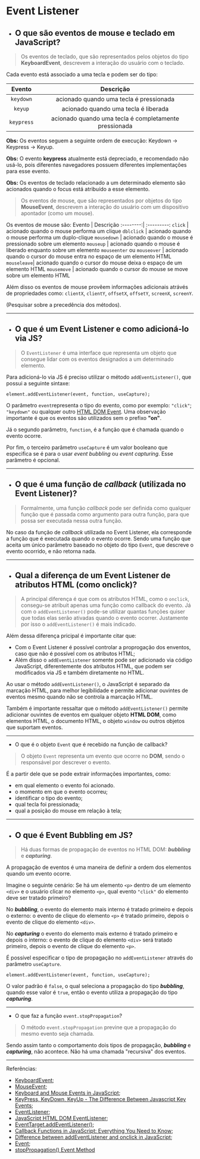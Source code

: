 # Event Listener

* ## O que são eventos de mouse e teclado em JavaScript?

> Os eventos de teclado, que são representados pelos objetos do tipo **KeyboardEvent**, descrevem a interação do usuário com o teclado.  

Cada evento está associado a uma tecla e podem ser do tipo:  

Evento  | Descrição
:--------:| :---------:
`keydown` | acionado quando uma tecla é pressionada
`keyup` | acionado quando uma tecla é liberada
`keypress` | acionado quando uma tecla é completamente pressionada

**Obs:** Os eventos seguem a seguinte ordem de execução: Keydown -> Keypress -> Keyup.

**Obs:** O evento **keypress** atualmente está depreciado, e recomendado não usá-lo, pois diferentes navegadores possuem diferentes implementações para esse evento.

**Obs:** Os eventos de teclado relacionado a um determinado elemento são acionados quando o focus está atribuído a esse elemento.

> Os eventos de mouse, que são representados por objetos do tipo **MouseEvent**, descrevem a interação do usuário com um dispositivo apontador (como um mouse).

Os eventos de mouse são:
Evento  | Descrição
:--------:| :---------:
`click` | acionado quando o mouse performa um clique
`dblclick` | acionado quando o mouse performa um duplo-clique
`mousedown` | acionado quando o mouse é pressionado sobre um elemento
`mouseup` | acionado quando o mouse é liberado enquanto sobre um elemento
`mouseenter` ou `mouseover` | acionado quando o cursor do mouse entra no espaço de um elemento HTML
`mouseleave`| acionado quando o cursor do mouse deixa o espaço de um elemento HTML
`mousemove` | acionado quando o cursor do mouse se move sobre um elemento HTML

Além disso os eventos de mouse provêem informações adicionais atrávés de propriedades como: `clientX`, `clientY`, `offsetX`, `offsetY`, `screenX`, `screenY`.

(Pesquisar sobre a precedência dos métodos).

---
* ## O que é um Event Listener e como adicioná-lo via JS?

> O `EventListener` é uma interface que representa um objeto que consegue lidar com os eventos designados a um determinado elemento.

Para adicioná-lo via JS é preciso utilizar o método `addEventListener()`, que possui a seguinte sintaxe:

```
element.addEventListener(event, function, useCapture);
```

O parâmetro `event`representa o tipo do evento, como por exemplo: `"click"`; `"keydown"` ou qualquer outro [HTML DOM Event](https://www.w3schools.com/jsref/dom_obj_event.asp). Uma observação importante é que os eventos são utilizados sem o prefixo **"on"**.

Já o segundo parâmetro, `function`, é a função que é chamada quando o evento ocorre.

Por fim, o terceiro parâmetro `useCapture` é um valor booleano que especifica se é para o usar *event bubbling* ou *event capturing*. Esse parâmetro é opcional.

---

* ## O que é uma função de *callback* (utilizada no Event Listener)?

> Formalmente, uma função *callback* pode ser definida como qualquer função que é passada como argumento para outra função, para que possa ser executada nessa outra função.

No caso da função de *callback* utilizada no Event Listener, ela corresponde a função que é executada quando o evento ocorre. Sendo uma função que aceita um único parâmetro baseado no objeto do tipo `Event`, que descreve o evento ocorrido, e não retorna nada.

---
* ## Qual a diferença de um Event Listener de atributos HTML (como onclick)?

> A principal diferença é que com os atributos HTML, como o `onclick`, consegu-se atribuit apenas uma função como callback do evento. Já com o `addEventListener()`  pode-se utilizar quantas funções quiser que todas elas serão ativadas quando o evento ocorrer. Justamente por isso o `addEventListener()` é mais indicado.

Além dessa diferença pricipal é importante citar que: 

* Com o Event Listener é possível controlar a proprogação dos enventos, caso que não é possível com os atributos HTML; 
* Além disso o `addEventListener` somente pode ser adicionado via código JavaScript, diferentemente dos atributos HTML, que podem ser modificados via JS e também diretamente no HTML. 

Ao usar o método `addEventListener()`, o JavaScript é separado da marcação HTML, para melhor legibilidade e permite adicionar ouvintes de eventos mesmo quando não se controla a marcação HTML.


Também é importante ressaltar que o método `addEventListener()` permite adicionar ouvintes de eventos em qualquer objeto **HTML DOM**, como elementos HTML, o documento HTML, o objeto `window` ou outros objetos que suportam eventos.

---

* O que é o objeto `Event` que é recebido na função de callback?

> O objeto `Event` representa um evento que ocorre no **DOM**, sendo o responsável por descrever o evento. 

É a partir dele que se pode extrair informações importantes, como: 

* em qual elemento o evento foi acionado.
* o momento em que o evento ocorreu;
* identificar o tipo do evento;
* qual tecla foi pressionada; 
* qual a posição do mouse em relação à tela; 

---

* ## O que é Event Bubbling em JS?

> Há duas formas de propagação de eventos no HTML DOM: ***bubbling*** e ***capturing***. 

A propagação de eventos é uma maneira de definir a ordem dos elementos quando um evento ocorre.

Imagine o seguinte cenário: Se há um elemento `<p>` dentro de um elemento `<div>` e o usuário clicar no elemento `<p>`, qual evento `"click"` do elemento deve ser tratado primeiro?

No ***bubbling***, o evento do elemento mais interno é tratado primeiro e depois o externo: o evento de clique do elemento `<p>` é tratado primeiro, depois o evento de clique do elemento `<div>`.

No ***capturing*** o evento do elemento mais externo é tratado primeiro e depois o interno: o evento de clique do elemento `<div>` será tratado primeiro, depois o evento de clique do elemento `<p>`.

É possível especificar o tipo de propagação no `addEventListener` através do parâmetro `useCapture`.

```
element.addEventListener(event, function, useCapture);
```

O valor padrão é `false`, o qual seleciona a propagação do tipo ***bubbling***, quando esse valor é `true`, então o evento utiliza a propagação do tipo ***capturing***.

---

* O que faz a função `event.stopPropagation`?

> O método `event.stopPropagation` previne que a propagação do mesmo evento seja chamada.

Sendo assim tanto o comportamento dois tipos de propagação, ***bubbling*** e ***capturing***, não acontece. Não há uma chamada "recursiva" dos eventos.

---

Referências: 
* [KeyboardEvent](https://developer.mozilla.org/pt-BR/docs/Web/API/KeyboardEvent);
* [MouseEvent](https://developer.mozilla.org/pt-BR/docs/Web/API/MouseEvent);
* [Keyboard and Mouse Events in JavaScript](https://www.infocodify.com/web/keyboard-and-mouse-events-in-javascript);
* [KeyPress, KeyDown, KeyUp - The Difference Between Javascript Key Events](http://web.archive.org/web/20161212021242/http://www.bloggingdeveloper.com/post/KeyPress-KeyDown-KeyUp-The-Difference-Between-Javascript-Key-Events.aspx);  
* [EventListener](https://developer.mozilla.org/en-US/docs/Web/API/EventListener);
* [JavaScript HTML DOM EventListener](https://www.w3schools.com/js/js_htmldom_eventlistener.asp);
* [EventTarget.addEventListener()](https://developer.mozilla.org/en-US/docs/Web/API/EventTarget/addEventListener#the_event_listener_callback);
* [Callback Functions in JavaScript: Everything You Need to Know](https://www.simplilearn.com/tutorials/javascript-tutorial/callback-function-in-javascript#:~:text=A%20JavaScript%20callback%20is%20a,called%20as%20a%20callback%20function.);
* [Difference between addEventListener and onclick in JavaScript](https://www.geeksforgeeks.org/difference-between-addeventlistener-and-onclick-in-javascript/);
* [Event](https://developer.mozilla.org/en-US/docs/Web/API/Event);
* [stopPropagation() Event Method](https://www.w3schools.com/jsref/event_stoppropagation.asp)